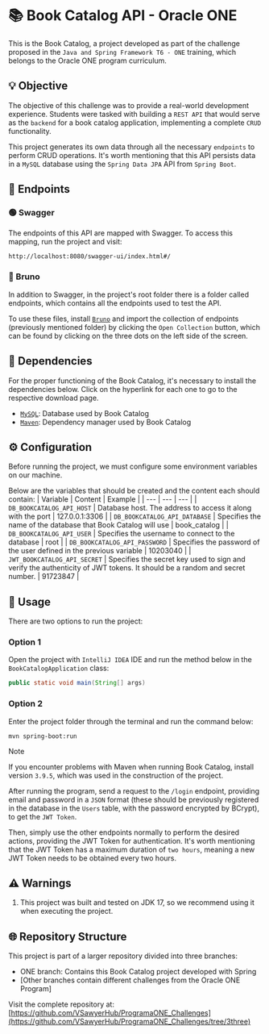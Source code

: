 # 📚 Book Catalog API - Oracle ONE

This is the Book Catalog, a project developed as part of the challenge proposed in the `Java and Spring Framework T6 - ONE` training, which belongs to the Oracle ONE program curriculum.

## 💡 Objective

The objective of this challenge was to provide a real-world development experience. Students were tasked with building a `REST API` that would serve as the `backend` for a book catalog application, implementing a complete `CRUD` functionality.

This project generates its own data through all the necessary `endpoints` to perform CRUD operations. It's worth mentioning that this API persists data in a `MySQL` database using the `Spring Data JPA` API from `Spring Boot`.

## 📝 Endpoints

### 🟢 Swagger

The endpoints of this API are mapped with Swagger. To access this mapping, run the project and visit:

```
http://localhost:8080/swagger-ui/index.html#/
```

### 🐶 Bruno

In addition to Swagger, in the project's root folder there is a folder called endpoints, which contains all the endpoints used to test the API.

To use these files, install [`Bruno`](https://www.usebruno.com/) and import the collection of endpoints (previously mentioned folder) by clicking the `Open Collection` button, which can be found by clicking on the three dots on the left side of the screen.

## 📌 Dependencies

For the proper functioning of the Book Catalog, it's necessary to install the dependencies below. Click on the hyperlink for each one to go to the respective download page.
- [`MySQL`](https://dev.mysql.com/downloads/installer/): Database used by Book Catalog
- [`Maven`](https://maven.apache.org/install.html): Dependency manager used by Book Catalog

## ⚙️ Configuration

Before running the project, we must configure some environment variables on our machine.

Below are the variables that should be created and the content each should contain:
| Variable | Content | Example |
| --- | --- | --- |
| `DB_BOOKCATALOG_API_HOST` | Database host. The address to access it along with the port | 127.0.0.1:3306 |
| `DB_BOOKCATALOG_API_DATABASE` | Specifies the name of the database that Book Catalog will use | book_catalog |
| `DB_BOOKCATALOG_API_USER` | Specifies the username to connect to the database | root |
| `DB_BOOKCATALOG_API_PASSWORD` | Specifies the password of the user defined in the previous variable | 10203040 |
| `JWT_BOOKCATALOG_API_SECRET` | Specifies the secret key used to sign and verify the authenticity of JWT tokens. It should be a random and secret number. | 91723847 |

## 🚀 Usage

There are two options to run the project:

### Option 1
Open the project with `IntelliJ IDEA` IDE and run the method below in the `BookCatalogApplication` class:

```java
public static void main(String[] args)
```

### Option 2
Enter the project folder through the terminal and run the command below:

```
mvn spring-boot:run
```
> [!NOTE]
> If you encounter problems with Maven when running Book Catalog, install version `3.9.5`, which was used in the construction of the project.

After running the program, send a request to the `/login` endpoint, providing email and password in a `JSON` format (these should be previously registered in the database in the `Users` table, with the password encrypted by BCrypt), to get the `JWT Token`.

Then, simply use the other endpoints normally to perform the desired actions, providing the JWT Token for authentication. It's worth mentioning that the JWT Token has a maximum duration of `two hours`, meaning a new JWT Token needs to be obtained every two hours.

## ⚠️ Warnings
1. This project was built and tested on JDK 17, so we recommend using it when executing the project.

## 🌐 Repository Structure
This project is part of a larger repository divided into three branches:
- ONE branch: Contains this Book Catalog project developed with Spring
- [Other branches contain different challenges from the Oracle ONE Program]

Visit the complete repository at: [https://github.com/VSawyerHub/ProgramaONE_Challenges](https://github.com/VSawyerHub/ProgramaONE_Challenges/tree/3three)
